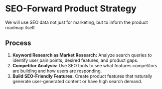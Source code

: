 # SEO-Forward Product Strategy

We will use SEO data not just for marketing, but to inform the product roadmap itself.

## Process

1.  **Keyword Research as Market Research:** Analyze search queries to identify user pain points, desired features, and product gaps.
2.  **Competitor Analysis:** Use SEO tools to see what features competitors are building and how users are responding.
3.  **Build SEO-Friendly Features:** Create product features that naturally generate user-generated content or have high search demand.
